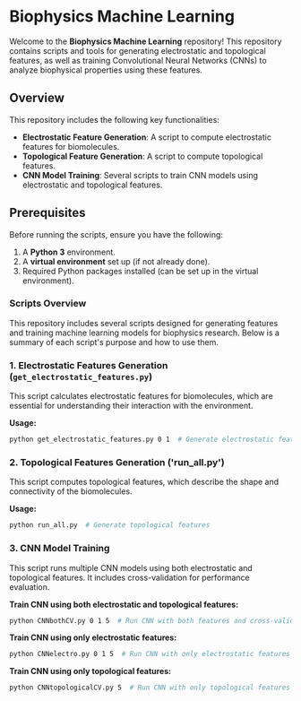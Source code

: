 
# Biophysics Machine Learning

Welcome to the **Biophysics Machine Learning** repository! This repository contains scripts and tools for generating electrostatic and topological features, as well as training Convolutional Neural Networks (CNNs) to analyze biophysical properties using these features.

## Overview

This repository includes the following key functionalities:
- **Electrostatic Feature Generation**: A script to compute electrostatic features for biomolecules.
- **Topological Feature Generation**: A script to compute topological features.
- **CNN Model Training**: Several scripts to train CNN models using electrostatic and topological features.

## Prerequisites

Before running the scripts, ensure you have the following:
1. A **Python 3** environment.
2. A **virtual environment** set up (if not already done).
3. Required Python packages installed (can be set up in the virtual environment).

### Scripts Overview

This repository includes several scripts designed for generating features and training machine learning models for biophysics research. Below is a summary of each script's purpose and how to use them.

### 1. **Electrostatic Features Generation (`get_electrostatic_features.py`)**

This script calculates electrostatic features for biomolecules, which are essential for understanding their interaction with the environment.

**Usage:**
```bash
python get_electrostatic_features.py 0 1  # Generate electrostatic features (Arguments: p=0, L=1)
```
### 2. **Topological Features Generation ('run_all.py')** 

This script computes topological features, which describe the shape and connectivity of the biomolecules.

**Usage:**
```bash
python run_all.py  # Generate topological features
```
### 3. **CNN Model Training** 

This script runs multiple CNN models using both electrostatic and topological features. It includes cross-validation for performance evaluation.

**Train CNN using both electrostatic and topological features:**
```bash
python CNNbothCV.py 0 1 5  # Run CNN with both features and cross-validation
```
**Train CNN using only electrostatic features:**
```bash
python CNNelectro.py 0 1 5  # Run CNN with only electrostatic features and cross-validation
```
**Train CNN using only topological features:**
```bash
python CNNtopologicalCV.py 5  # Run CNN with only topological features and cross-validation
```

